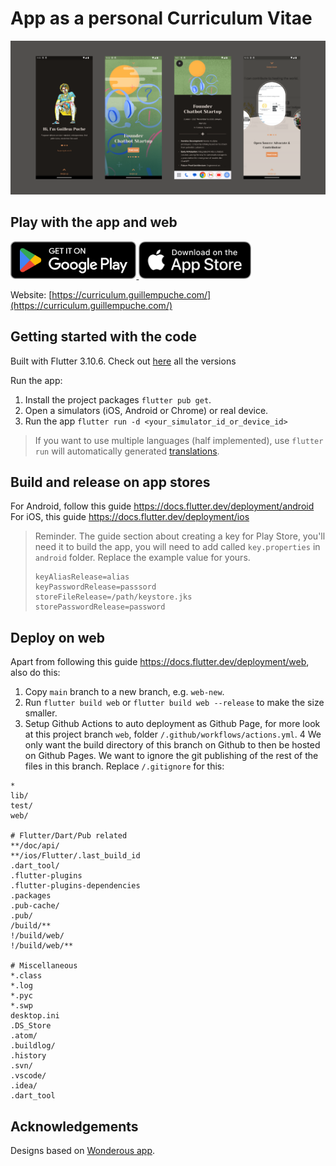 # App as a personal Curriculum Vitae

![Screenshots of the app](docs/app-screenshots.png)

## Play with the app and web

<a href="https://play.google.com/store/apps/details?id=com.guillempuche.guillem_curriculum">
  <img src="docs/google-play-badge.png" alt="Play Store listing" height="60">
</a>
<a href="">
  <img src="docs/app-store-badge.png" alt="App Store listing" height="60">
</a>

Website: [https://curriculum.guillempuche.com/](https://curriculum.guillempuche.com/)

## Getting started with the code

Built with Flutter 3.10.6. Check out [here](https://docs.flutter.dev/release/archive) all the versions

Run the app:

1. Install the project packages `flutter pub get`.
2. Open a simulators (iOS, Android or Chrome) or real device.
3. Run the app `flutter run -d <your_simulator_id_or_device_id>`

> If you want to use multiple languages (half implemented), use `flutter run` will automatically generated [translations](https://docs.flutter.dev/accessibility-and-localization/internationalization).

## Build and release on app stores

For Android, follow this guide https://docs.flutter.dev/deployment/android
For iOS, this guide https://docs.flutter.dev/deployment/ios

> Reminder. The guide section about creating a key for Play Store, you'll need it to build the app, you will need to add called `key.properties` in `android` folder.
> Replace the example value for yours.
> ```
> keyAliasRelease=alias
> keyPasswordRelease=passsord
> storeFileRelease=/path/keystore.jks
> storePasswordRelease=password
> ```

## Deploy on web

Apart from following this guide https://docs.flutter.dev/deployment/web, also do this:

1. Copy `main` branch to a new branch, e.g. `web-new`.
2. Run `flutter build web` or `flutter build web --release` to make the size smaller.
3. Setup Github Actions to auto deployment as Github Page, for more look at this project branch `web`, folder `/.github/workflows/actions.yml`.
4 We only want the build directory of this branch on Github to then be hosted on Github Pages. We want to ignore the git publishing of the rest of the files in this branch. Replace `/.gitignore` for this:

```
*
lib/
test/
web/

# Flutter/Dart/Pub related
**/doc/api/
**/ios/Flutter/.last_build_id
.dart_tool/
.flutter-plugins
.flutter-plugins-dependencies
.packages
.pub-cache/
.pub/
/build/**
!/build/web/
!/build/web/**

# Miscellaneous
*.class
*.log
*.pyc
*.swp
desktop.ini
.DS_Store
.atom/
.buildlog/
.history
.svn/
.vscode/
.idea/
.dart_tool
```

## Acknowledgements

Designs based on [Wonderous app](https://github.com/gskinnerTeam/flutter-wonderous-app).
